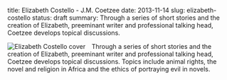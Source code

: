 title: Elizabeth Costello - J.M. Coetzee
date: 2013-11-14
slug: elizabeth-costello
status: draft
summary: Through a series of short stories and the creation of Elizabeth,
    preeminant writer and professional talking head, Coetzee develops
    topical discussions.

<img style="margin-right:1em;max-width:40%;" alt="Elizabeth Costello cover" src="/static/images/Coetzee_ElizabethCostello2003.jpg" align="left"/>

Through a series of short stories and the creation of Elizabeth,
preeminant writer and professional talking head, Coetzee develops
topical discussions. Topics include animal rights, the novel and
religion in Africa and the ethics of portraying evil in novels.



